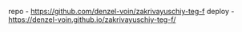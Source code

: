 repo - https://github.com/denzel-voin/zakrivayuschiy-teg-f
deploy - https://denzel-voin.github.io/zakrivayuschiy-teg-f/